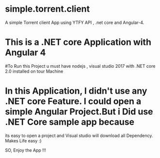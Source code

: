 # simple.torrent.client
A simple Torrent client App using  YTFY API , .net core and Angular-4.
# This is a .NET core Application with Angular 4
#To Run this Project u must have nodejs , visual studio 2017 with .NET core 2.0 installed on tour Machine



# In this Application, I didn't use any .NET core Feature. I could open a simple Angular Project.But i Did use .NET Core sample app because 
its easy to open a project and Visual studio will download all Dependency. Makes Life easy :)


SO, Enjoy the App !!!

